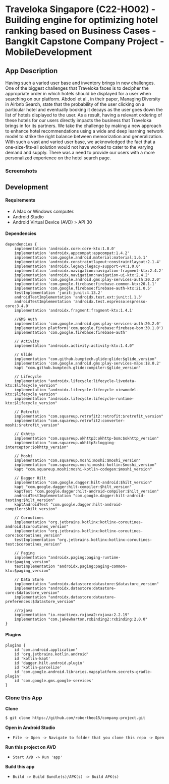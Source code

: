 # Traveloka Singapore (C22-HO02) - Building engine for optimizing hotel ranking based on Business Cases -Bangkit Capstone Company Project - MobileDevelopment

## App Description
Having such a varied user base and inventory brings in new challenges. One of the biggest challenges that Traveloka faces is to decipher the appropriate order in which hotels should be displayed for a user when searching on our platform. Abdool et al., in their paper, Managing Diversity in Airbnb Search, state that the probability of the user clicking on a particular hotel and eventually booking it decays as the user goes down the list of hotels displayed to the user. As a result, having a relevant ordering of these hotels for our users directly impacts the business that Traveloka brings in for its partners. We take the challenge by making a new approach to enhance hotel recommendations using a wide and deep learning network model to strike the right balance between memorization and generalization. With such a vast and varied user base, we acknowledged the fact that a one-size-fits-all solution would not have worked to cater to the varying demand and supply. There was a need to provide our users with a more personalized experience on the hotel search page.

### Screenshots

[comment]: <> (![AppScreenshots]&#40;https://user-images.githubusercontent.com/69246482/172908044-38723164-9df6-4562-b7f7-3fb9b65a1e7d.png&#41;)

## Development

#### Requirements
* A Mac or Windows computer.
* Android Studio
* Android Virtual Device (AVD) > API 30

#### Dependencies
```Gradle
dependencies {
    implementation 'androidx.core:core-ktx:1.8.0'
    implementation 'androidx.appcompat:appcompat:1.4.2'
    implementation 'com.google.android.material:material:1.6.1'
    implementation 'androidx.constraintlayout:constraintlayout:2.1.4'
    implementation 'androidx.legacy:legacy-support-v4:1.0.0'
    implementation 'androidx.navigation:navigation-fragment-ktx:2.4.2'
    implementation 'androidx.navigation:navigation-ui-ktx:2.4.2'
    implementation 'com.google.android.gms:play-services-auth:20.2.0'
    implementation 'com.google.firebase:firebase-common-ktx:20.1.1'
    implementation 'com.google.firebase:firebase-auth-ktx:21.0.5'
    testImplementation 'junit:junit:4.13.2'
    androidTestImplementation 'androidx.test.ext:junit:1.1.3'
    androidTestImplementation 'androidx.test.espresso:espresso-core:3.4.0'
    implementation 'androidx.fragment:fragment-ktx:1.4.1'

    //GMS Auth
    implementation 'com.google.android.gms:play-services-auth:20.2.0'
    implementation platform('com.google.firebase:firebase-bom:30.1.0')
    implementation 'com.google.firebase:firebase-auth'

    // Activity
    implementation "androidx.activity:activity-ktx:1.4.0"

    // Glide
    implementation "com.github.bumptech.glide:glide:$glide_version"
    implementation 'com.google.android.gms:play-services-maps:18.0.2'
    kapt "com.github.bumptech.glide:compiler:$glide_version"

    // Lifecycle
    implementation "androidx.lifecycle:lifecycle-livedata-ktx:$lifecycle_version"
    implementation "androidx.lifecycle:lifecycle-viewmodel-ktx:$lifecycle_version"
    implementation "androidx.lifecycle:lifecycle-runtime-ktx:$lifecycle_version"

    // Retrofit
    implementation "com.squareup.retrofit2:retrofit:$retrofit_version"
    implementation "com.squareup.retrofit2:converter-moshi:$retrofit_version"

    // Okhttp
    implementation "com.squareup.okhttp3:okhttp-bom:$okhttp_version"
    implementation "com.squareup.okhttp3:logging-interceptor:$okhttp_version"

    // Moshi
    implementation "com.squareup.moshi:moshi:$moshi_version"
    implementation "com.squareup.moshi:moshi-kotlin:$moshi_version"
    kapt "com.squareup.moshi:moshi-kotlin-codegen:$moshi_version"

    // Dagger Hilt
    implementation "com.google.dagger:hilt-android:$hilt_version"
    kapt "com.google.dagger:hilt-compiler:$hilt_version"
    kaptTest "com.google.dagger:hilt-android-compiler:$hilt_version"
    androidTestImplementation "com.google.dagger:hilt-android-testing:$hilt_version"
    kaptAndroidTest "com.google.dagger:hilt-android-compiler:$hilt_version"

    // Coroutines
    implementation "org.jetbrains.kotlinx:kotlinx-coroutines-android:$coroutines_version"
    implementation "org.jetbrains.kotlinx:kotlinx-coroutines-core:$coroutines_version"
    testImplementation "org.jetbrains.kotlinx:kotlinx-coroutines-test:$coroutines_version"

    // Paging
    implementation "androidx.paging:paging-runtime-ktx:$paging_version"
    testImplementation "androidx.paging:paging-common-ktx:$paging_version"

    // Data Store
    implementation "androidx.datastore:datastore:$datastore_version"
    implementation "androidx.datastore:datastore-core:$datastore_version"
    implementation "androidx.datastore:datastore-preferences:$datastore_version"

    //rxjava
    implementation "io.reactivex.rxjava2:rxjava:2.2.19"
    implementation "com.jakewharton.rxbinding2:rxbinding:2.0.0"
}
```

#### Plugins
```Gradle
plugins {
    id 'com.android.application'
    id 'org.jetbrains.kotlin.android'
    id 'kotlin-kapt'
    id 'dagger.hilt.android.plugin'
    id 'kotlin-parcelize'
    id 'com.google.android.libraries.mapsplatform.secrets-gradle-plugin'
    id 'com.google.gms.google-services'
}
```
### Clone this App

**Clone**
```bash
$ git clone https://github.com/robertheo15/company-project.git
```

**Open in Android Studio**
* `File -> Open -> Navigate to folder that you clone this repo -> Open`

**Run this project on AVD**
* `Start AVD -> Run 'app'`

**Build this app**
* `Build -> Build Bundle(s)/APK(s) -> Build APK(s)`
